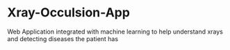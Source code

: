 # Xray-Occulsion-App
Web Application integrated with machine learning to help understand xrays and detecting diseases the patient has
